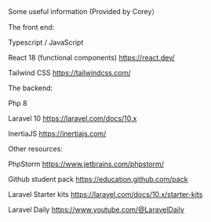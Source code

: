 Some useful information (Provided by Corey）

The front end: 

Typescript / JavaScript 

React 18 (functional components) https://react.dev/ 

Tailwind CSS https://tailwindcss.com/

The backend: 

Php 8 

Laravel 10 https://laravel.com/docs/10.x 

InertiaJS https://inertiajs.com/

Other resources:

PhpStorm https://www.jetbrains.com/phpstorm/

Github student pack https://education.github.com/pack

Laravel Starter kits https://laravel.com/docs/10.x/starter-kits

Laravel Daily https://www.youtube.com/@LaravelDaily
